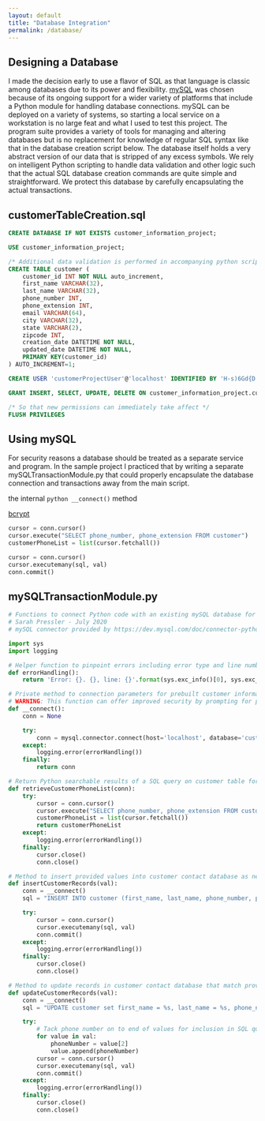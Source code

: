 ```yaml
---
layout: default
title: "Database Integration"
permalink: /database/
---
```

## Designing a Database

I made the decision early to use a flavor of SQL as that language is classic among databases due to its power and flexibility. [mySQL](https://www.mysql.com/) was chosen because of its ongoing support for a wider variety of platforms that include a Python module for handling database connections. mySQL can be deployed on a variety of systems, so starting a local service on a workstation is no large feat and what I used to test this project. The program suite provides a variety of tools for managing and altering databases but is no replacement for knowledge of regular SQL syntax like that in the database creation script below. The database itself holds a very abstract version of our data that is stripped of any excess symbols. We rely on intelligent Python scripting to handle data validation and other logic such that the actual SQL database creation commands are quite simple and straightforward. We protect this database by carefully encapsulating the actual transactions. 

## customerTableCreation.sql
```sql
CREATE DATABASE IF NOT EXISTS customer_information_project;

USE customer_information_project;

/* Additional data validation is performed in accompanying python scripts */
CREATE TABLE customer (
    customer_id INT NOT NULL auto_increment,
    first_name VARCHAR(32),
    last_name VARCHAR(32),
    phone_number INT,
    phone_extension INT,
    email VARCHAR(64),
    city VARCHAR(32),
    state VARCHAR(2),
    zipcode INT,
    creation_date DATETIME NOT NULL,
    updated_date DATETIME NOT NULL,
    PRIMARY KEY(customer_id)
) AUTO_INCREMENT=1;

CREATE USER 'customerProjectUser'@'localhost' IDENTIFIED BY 'H-s)6Gd{D.';

GRANT INSERT, SELECT, UPDATE, DELETE ON customer_information_project.customer TO customerProjectUser@'localhost';

/* So that new permissions can immediately take affect */
FLUSH PRIVILEGES 
```

## Using mySQL

For security reasons a database should be treated as a separate service and program. In the sample project I practiced that by writing a separate mySQLTransactionModule.py that could properly encapsulate the database connection and transactions away from the main script. 

the internal ```python __connect()``` method

[bcrypt](https://www.npmjs.com/package/bcrypt)

```python
cursor = conn.cursor()
cursor.execute("SELECT phone_number, phone_extension FROM customer")
customerPhoneList = list(cursor.fetchall())
```

```python
cursor = conn.cursor()
cursor.executemany(sql, val)
conn.commit()
```

## mySQLTransactionModule.py
```python
# Functions to connect Python code with an existing mySQL database for the customer information project.
# Sarah Pressler - July 2020
# mySQL connector provided by https://dev.mysql.com/doc/connector-python/en/

import sys
import logging

# Helper function to pinpoint errors including error type and line number
def errorHandling():
    return 'Error: {}. {}, line: {}'.format(sys.exc_info()[0], sys.exc_info()[1], sys.exc_info()[2].tb_lineno)

# Private method to connection parameters for prebuilt customer information database
# WARNING: This function can offer improved security by prompting for password, suggest bcrypt module examples at http://zetcode.com/python/bcrypt/
def __connect(): 
    conn = None

    try: 
        conn = mysql.connector.connect(host='localhost', database='customer_information_project', user='customerProjectUser', password='H-s)6Gd{D.') 
    except:
        logging.error(errorHandling()) 
    finally:
        return conn

# Return Python searchable results of a SQL query on customer table for purpose of gathering existing phone listing
def retrieveCustomerPhoneList(conn):
    try:
        cursor = conn.cursor()
        cursor.execute("SELECT phone_number, phone_extension FROM customer")
        customerPhoneList = list(cursor.fetchall())
        return customerPhoneList
    except:
        logging.error(errorHandling()) 
    finally: 
        cursor.close() 
        conn.close()   

# Method to insert provided values into customer contact database as new records
def insertCustomerRecords(val):
    conn = __connect()
    sql = "INSERT INTO customer (first_name, last_name, phone_number, phone_extension, email, city, state, zipcode, created_date) VALUES (%s, %s, %s, %s, %s, %s, %s, %s, %s)"

    try:
        cursor = conn.cursor()
        cursor.executemany(sql, val)
        conn.commit()
    except:
        logging.error(errorHandling())
    finally: 
        cursor.close() 
        conn.close()  

# Method to update records in customer contact database that match provided values
def updateCustomerRecords(val):
    conn = __connect()
    sql = "UPDATE customer set first_name = %s, last_name = %s, phone_number = %s, phone_extension = %s, email = %s, city = %s, state = %s, zipcode = %s, updated_date = %s where phone_number = %s"

    try:
        # Tack phone number on to end of values for inclusion in SQL query
        for value in val:
            phoneNumber = value[2]
            value.append(phoneNumber)
        cursor = conn.cursor()
        cursor.executemany(sql, val)
        conn.commit()
    except:
        logging.error(errorHandling())
    finally: 
        cursor.close() 
        conn.close()   
```
